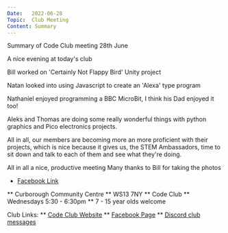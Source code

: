 ```yaml
---
Date:   2022-06-28
Topic:  Club Meeting
Content: Summary
---
```

Summary of Code Club meeting 28th June

A nice evening at today's club 

Bill worked on 'Certainly Not Flappy Bird' Unity project

Natan looked into using Javascript to create an 'Alexa' type program 

Nathaniel enjoyed programming a BBC MicroBit, I think his Dad enjoyed it too! 

Aleks and Thomas are doing some really wonderful things with python graphics and Pico electronics projects. 

All in all, our members are becoming more an more proficient with their projects, which is nice because it gives us, the STEM Ambassadors, time to sit down and talk to each of them and see what they're doing. 

All in all a nice, productive meeting
Many thanks to Bill for taking the photos

* [Facebook Link](https://www.facebook.com/1481985248595237/posts/4977927665667627/)


** Curborough Community Centre
** WS13 7NY
** Code Club
** Wednesdays 5:30 - 6:30pm
** 7 - 15 year olds welcome

Club Links:
** [Code Club Website](https://lichfield-code-club.github.io/)
** [Facebook Page](https://www.facebook.com/LichfieldCoders)
** [Discord club messages](https://discord.gg/szz6xGK)
